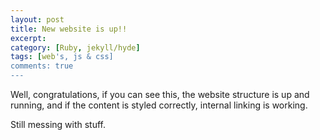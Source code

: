 ```yaml
---
layout: post
title: New website is up!!
excerpt:
category: [Ruby, jekyll/hyde]
tags: [web's, js & css]
comments: true
---
```


Well, congratulations, if you can see this, the website structure is up and running, 
and if the content is styled correctly, internal linking is working.
<!--more-->
Still messing with stuff.

